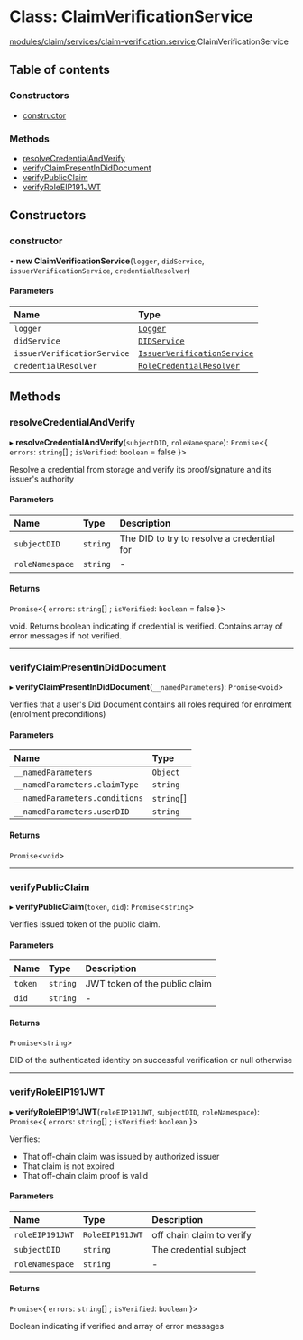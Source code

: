 # Class: ClaimVerificationService

[modules/claim/services/claim-verification.service](../modules/modules_claim_services_claim_verification_service.md).ClaimVerificationService

## Table of contents

### Constructors

- [constructor](modules_claim_services_claim_verification_service.ClaimVerificationService.md#constructor)

### Methods

- [resolveCredentialAndVerify](modules_claim_services_claim_verification_service.ClaimVerificationService.md#resolvecredentialandverify)
- [verifyClaimPresentInDidDocument](modules_claim_services_claim_verification_service.ClaimVerificationService.md#verifyclaimpresentindiddocument)
- [verifyPublicClaim](modules_claim_services_claim_verification_service.ClaimVerificationService.md#verifypublicclaim)
- [verifyRoleEIP191JWT](modules_claim_services_claim_verification_service.ClaimVerificationService.md#verifyroleeip191jwt)

## Constructors

### constructor

• **new ClaimVerificationService**(`logger`, `didService`, `issuerVerificationService`, `credentialResolver`)

#### Parameters

| Name | Type |
| :------ | :------ |
| `logger` | [`Logger`](modules_logger_logger_service.Logger.md) |
| `didService` | [`DIDService`](modules_did_did_service.DIDService.md) |
| `issuerVerificationService` | [`IssuerVerificationService`](modules_claim_services_issuer_verification_service.IssuerVerificationService.md) |
| `credentialResolver` | [`RoleCredentialResolver`](modules_claim_resolvers_credential_resolver.RoleCredentialResolver.md) |

## Methods

### resolveCredentialAndVerify

▸ **resolveCredentialAndVerify**(`subjectDID`, `roleNamespace`): `Promise`<{ `errors`: `string`[] ; `isVerified`: `boolean` = false }\>

Resolve a credential from storage and verify its proof/signature and its issuer's authority

#### Parameters

| Name | Type | Description |
| :------ | :------ | :------ |
| `subjectDID` | `string` | The DID to try to resolve a credential for |
| `roleNamespace` | `string` | - |

#### Returns

`Promise`<{ `errors`: `string`[] ; `isVerified`: `boolean` = false }\>

void. Returns boolean indicating if credential is verified. Contains array of error messages if not verified.

___

### verifyClaimPresentInDidDocument

▸ **verifyClaimPresentInDidDocument**(`__namedParameters`): `Promise`<`void`\>

Verifies that a user's Did Document contains all roles required for enrolment (enrolment preconditions)

#### Parameters

| Name | Type |
| :------ | :------ |
| `__namedParameters` | `Object` |
| `__namedParameters.claimType` | `string` |
| `__namedParameters.conditions` | `string`[] |
| `__namedParameters.userDID` | `string` |

#### Returns

`Promise`<`void`\>

___

### verifyPublicClaim

▸ **verifyPublicClaim**(`token`, `did`): `Promise`<`string`\>

Verifies issued token of the public claim.

#### Parameters

| Name | Type | Description |
| :------ | :------ | :------ |
| `token` | `string` | JWT token of the public claim |
| `did` | `string` | - |

#### Returns

`Promise`<`string`\>

DID of the authenticated identity on successful verification or null otherwise

___

### verifyRoleEIP191JWT

▸ **verifyRoleEIP191JWT**(`roleEIP191JWT`, `subjectDID`, `roleNamespace`): `Promise`<{ `errors`: `string`[] ; `isVerified`: `boolean`  }\>

Verifies:
- That off-chain claim was issued by authorized issuer
- That claim is not expired
- That off-chain claim proof is valid

#### Parameters

| Name | Type | Description |
| :------ | :------ | :------ |
| `roleEIP191JWT` | `RoleEIP191JWT` | off chain claim to verify |
| `subjectDID` | `string` | The credential subject |
| `roleNamespace` | `string` | - |

#### Returns

`Promise`<{ `errors`: `string`[] ; `isVerified`: `boolean`  }\>

Boolean indicating if verified and array of error messages
